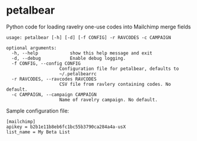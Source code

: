 # petalbear
Python code for loading ravelry one-use codes into Mailchimp merge fields

    usage: petalbear [-h] [-d] [-f CONFIG] -r RAVCODES -c CAMPAIGN

    optional arguments:
      -h, --help            show this help message and exit
      -d, --debug           Enable debug logging.
      -f CONFIG, --config CONFIG
                        Configuration file for petalbear, defaults to
                        ~/.petalbearrc
      -r RAVCODES, --ravcodes RAVCODES
                        CSV file from ravlery containing codes. No default.
      -c CAMPAIGN, --campaign CAMPAIGN
                        Name of ravelry campaign. No default.

    
Sample configuration file:
    
    [mailchimp]
    apikey = b2b1e11b8eb6fc1bc55b3790ca284a4a-usX
    list_name = My Beta List
